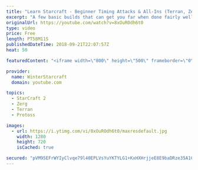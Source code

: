 ```yaml
---
title: "Learn Starcraft - Beginner Timing Attacks & All-Ins (Terran, Zerg & Protoss)"
excerpt: "A few basic builds that can get you far when done fairly well. Also important is how not to overextend and lose everything."
originalUrl: https://youtube.com/watch?v=8xOuROdh6t0
type: video
price: Free
length: PT58M11S
publishedDateTime: 2018-09-21T22:07:57Z
heat: 50

featuredContent: "<iframe width=\"800\" height=\"500\" frameborder=\"0\" src=\"https://www.youtube.com/embed/8xOuROdh6t0\" allow=\"accelerometer; autoplay; encrypted-media; gyroscope; picture-in-picture\" allowfullscreen></iframe>"

provider:
  name: WinterStarcraft
  domain: youtube.com

topics:
  - StarCraft 2
  - Zerg
  - Terran
  - Protoss

images:
  - url: https://i.ytimg.com/vi/8xOuROdh6t0/maxresdefault.jpg
    width: 1280
    height: 720
    isCached: true

secured: "pVM95EFrWYIyClvqe79l40EPLVsYuYKTYLG1+KxHXHrjjeE8E9baDRze35A1CElWPecK9P0oUmIGVwvshyLVvhANjTMZWf1GQeW5O1y2AZvx9i00uL5Y+fbNEw5sg2Nbk3OhHAxnMj+EP2RN3iQrKnnywrDUZ6xwqq1+LkiFc/NcFWcEUCTrqkj5VGEYHoCJS7so8cDdF0AnGWEPacsh+5MH3HtowUKFAo88JKC8F1APNSu5qrKQwawggjjQt8piohNdHuFFxM+yMeRu2FBtVXPw3Fq0DfKxZUX3U04SS49XhTqCfRCwuoHjv51xGDuR6Y2GSQz1MXI3+QBJw7mD7iMJ79DEbOsXweimwIbHRXEeRtqQezsJxnuLK+sPnBf/kEuh7bwQcXoJcrWY4ugH5HxDzTJeEZIjfXnrrfhRl7U=;2vHNnvZYiCIT2EkZm/kOTw=="
---
```


